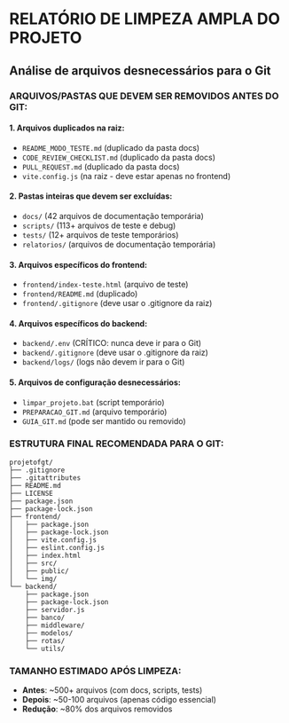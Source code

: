 # RELATÓRIO DE LIMPEZA AMPLA DO PROJETO

## Análise de arquivos desnecessários para o Git

### ARQUIVOS/PASTAS QUE DEVEM SER REMOVIDOS ANTES DO GIT:

#### 1. Arquivos duplicados na raiz:
- `README_MODO_TESTE.md` (duplicado da pasta docs)
- `CODE_REVIEW_CHECKLIST.md` (duplicado da pasta docs) 
- `PULL_REQUEST.md` (duplicado da pasta docs)
- `vite.config.js` (na raiz - deve estar apenas no frontend)

#### 2. Pastas inteiras que devem ser excluídas:
- `docs/` (42 arquivos de documentação temporária)
- `scripts/` (113+ arquivos de teste e debug)
- `tests/` (12+ arquivos de teste temporários)
- `relatorios/` (arquivos de documentação temporária)

#### 3. Arquivos específicos do frontend:
- `frontend/index-teste.html` (arquivo de teste)
- `frontend/README.md` (duplicado)
- `frontend/.gitignore` (deve usar o .gitignore da raiz)

#### 4. Arquivos específicos do backend:
- `backend/.env` (CRÍTICO: nunca deve ir para o Git)
- `backend/.gitignore` (deve usar o .gitignore da raiz)
- `backend/logs/` (logs não devem ir para o Git)

#### 5. Arquivos de configuração desnecessários:
- `limpar_projeto.bat` (script temporário)
- `PREPARACAO_GIT.md` (arquivo temporário)
- `GUIA_GIT.md` (pode ser mantido ou removido)

### ESTRUTURA FINAL RECOMENDADA PARA O GIT:

```
projetofgt/
├── .gitignore
├── .gitattributes  
├── README.md
├── LICENSE
├── package.json
├── package-lock.json
├── frontend/
│   ├── package.json
│   ├── package-lock.json
│   ├── vite.config.js
│   ├── eslint.config.js
│   ├── index.html
│   ├── src/
│   ├── public/
│   └── img/
└── backend/
    ├── package.json
    ├── package-lock.json
    ├── servidor.js
    ├── banco/
    ├── middleware/
    ├── modelos/
    ├── rotas/
    └── utils/
```

### TAMANHO ESTIMADO APÓS LIMPEZA:
- **Antes**: ~500+ arquivos (com docs, scripts, tests)
- **Depois**: ~50-100 arquivos (apenas código essencial)
- **Redução**: ~80% dos arquivos removidos
